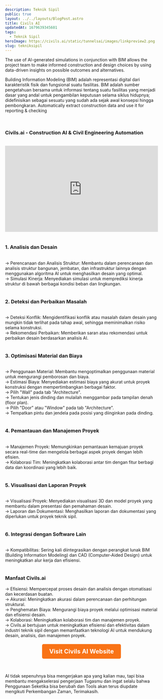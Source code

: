 ```yaml
---
description: Teknik Sipil
public: true
layout: ../../layouts/BlogPost.astro
title: Civils AI
updatedAt: 1679639345601
tags:
  - Teknik Sipil
heroImage: https://civils.ai/static/tunnelsai/images/linkpreview2.png
slug: tekniksipil
---
```


The use of AI-generated simulations in conjunction with BIM allows the project team to make informed construction and design choices by using data-driven insights on possible outcomes and alternatives. 

Building Information Modeling (BIM) adalah representasi digital dari karakteristik fisik dan fungsional suatu fasilitas. BIM adalah sumber pengetahuan bersama untuk informasi tentang suatu fasilitas yang menjadi dasar yang andal untuk pengambilan keputusan selama siklus hidupnya; didefinisikan sebagai sesuatu yang sudah ada sejak awal konsepsi hingga pembongkaran. Automatically extract construction data and use it for reporting & checking

<br>

### Civils.ai - Construction AI & Civil Engineering Automation
<br>

<div style="position: relative; padding-bottom: 56.25%; height: 0; overflow: hidden; max-width: 100%; height: auto;">
  <iframe style="position: absolute; top: 0; left: 0; width: 100%; height: 100%;" src="https://www.youtube.com/embed/K8z5x15C5_I" title="YouTube video player" frameborder="0" allow="accelerometer; autoplay; clipboard-write; encrypted-media; gyroscope; picture-in-picture; web-share" allowfullscreen></iframe>
</div>
<br>

### 1. Analisis dan Desain 
<br>
-> Perencanaan dan Analisis Struktur: Membantu dalam perencanaan dan analisis struktur bangunan, jembatan, dan infrastruktur lainnya dengan menggunakan algoritma AI untuk menghasilkan desain yang optimal.<br>
-> Simulasi Kinerja: Menyediakan simulasi untuk memprediksi kinerja struktur di bawah berbagai kondisi beban dan lingkungan. <br><br>

### 2. Deteksi dan Perbaikan Masalah
<br>
-> Deteksi Konflik: Mengidentifikasi konflik atau masalah dalam desain yang mungkin tidak terlihat pada tahap awal, sehingga meminimalkan risiko selama konstruksi.
 <br>
-> Rekomendasi Perbaikan: Memberikan saran atau rekomendasi untuk perbaikan desain berdasarkan analisis AI.
 <br><br>

### 3. Optimisasi Material dan Biaya
<br>
-> Penggunaan Material: Membantu mengoptimalkan penggunaan material untuk mengurangi pemborosan dan biaya. <br>
-> Estimasi Biaya: Menyediakan estimasi biaya yang akurat untuk proyek konstruksi dengan mempertimbangkan berbagai faktor.<br>
-> Pilih "Wall" pada tab "Architecture". <br>
-> Tentukan jenis dinding dan mulailah menggambar pada tampilan denah (floor plan). <br>
-> Pilih "Door" atau "Window" pada tab "Architecture". <br>
-> Tempatkan pintu dan jendela pada posisi yang diinginkan pada dinding. <br><br>

### 4. Pemantauan dan Manajemen Proyek
<br>
-> Manajemen Proyek: Memungkinkan pemantauan kemajuan proyek secara real-time dan mengelola berbagai aspek proyek dengan lebih efisien.
 <br>
-> Kolaborasi Tim: Meningkatkan kolaborasi antar tim dengan fitur berbagi data dan koordinasi yang lebih baik.
<br><br>

### 5. Visualisasi dan Laporan Proyek
<br>
-> Visualisasi Proyek: Menyediakan visualisasi 3D dan model proyek yang membantu dalam presentasi dan pemahaman desain.
 <br>
-> Laporan dan Dokumentasi: Menghasilkan laporan dan dokumentasi yang diperlukan untuk proyek teknik sipil.
<br><br>

### 6. Integrasi dengan Software Lain
<br>
-> Kompatibilitas: Sering kali diintegrasikan dengan perangkat lunak BIM (Building Information Modeling) dan CAD (Computer-Aided Design) untuk meningkatkan alur kerja dan efisiensi.
<br><br>

### Manfaat Civils.ai
-> Efisiensi: Mempercepat proses desain dan analisis dengan otomatisasi dan kecerdasan buatan.
<br>
-> Akurasi: Meningkatkan akurasi dalam perencanaan dan perhitungan struktural.
<br>
-> Penghematan Biaya: Mengurangi biaya proyek melalui optimisasi material dan efisiensi desain.
<br>
-> Kolaborasi: Meningkatkan kolaborasi tim dan manajemen proyek.
<br>
-> Civils.ai bertujuan untuk meningkatkan efisiensi dan efektivitas dalam industri teknik sipil dengan memanfaatkan teknologi AI untuk mendukung desain, analisis, dan manajemen proyek.

<div style="text-align: center; margin-top: 20px;">
  <a href="https://civils.ai/free-civil-engineering-design-software" target="_blank" style="display: inline-block; padding: 12px 23px; font-size: 20px; font-weight: bold; color: #ffffff; background-color: #F97316; text-decoration: none; border-radius: 5px;">Visit Civils AI Website</a>
</div>

<br><br>
AI tidak sepenuhnya bisa mengerjakan apa yang kalian mau, tapi bisa membantu mengakselerasi pengerjaan Tugasmu dan ingat selalu bahwa Penggunaan Seketika bisa berubah dan Tools akan terus diupdate mengikuti Perkembangan Zaman, Terimakasih.
